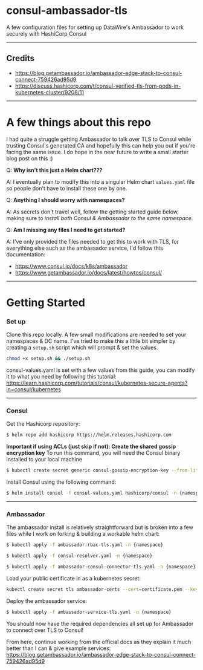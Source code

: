 # consul-ambassador-tls

A few configuration files for setting up DataWire's Ambassador to work securely with HashiCorp Consul

---

## Credits

- https://blog.getambassador.io/ambassador-edge-stack-to-consul-connect-759426ad95d9
- https://discuss.hashicorp.com/t/consul-verified-tls-from-pods-in-kubernetes-cluster/9208/11

---
# A few things about this repo 

I had quite a struggle getting Ambassador to talk over TLS to Consul while trusting Consul's generated CA and hopefully this can help you out if you're facing the same issue. I do hope in the near future to write a small starter blog post on this :)

Q: **Why isn't this just a Helm chart???**

A: I eventually plan to modify this into a singular Helm chart `values.yaml` file so people don't have to install these one by one. 

Q: **Anything I should worry with namespaces?**

A: As secrets don't travel well, follow the getting started guide below, making sure to *install both Consul & Ambassador to the same namespace*.

Q: **Am I missing any files I need to get started?**

A: I've only provided the files needed to get this to work with TLS, for everything else such as the ambassador service, I'd follow this documentation:
 - https://www.consul.io/docs/k8s/ambassador
 - https://www.getambassador.io/docs/latest/howtos/consul/
 
---

# Getting Started

### Set up

Clone this repo locally. A few small modifications are needed to set your namespaces & DC name. 
I've tried to make this a little bit simpler by creating a `setup.sh` script which will prompt & set the values.

```sh
chmod +x setup.sh && ./setup.sh
```

consul-values.yaml is set with a few values from this guide, you can modify it to what you need by following this tutorial: 
 https://learn.hashicorp.com/tutorials/consul/kubernetes-secure-agents?in=consul/kubernetes 

---

### Consul

Get the Hashicorp repository:
```sh
$ helm repo add hashicorp https://helm.releases.hashicorp.com
```
**Important if using ACLs (just skip if not): Create the shared gossip encryption key**
To run this command, you will need the Consul binary installed to your local machine

```sh
$ kubectl create secret generic consul-gossip-encryption-key --from-literal=key=$(consul keygen) -n {namespace}
```

Install Consul using the following command:
```sh
$ helm install consul -f consul-values.yaml hashicorp/consul -n {namespace}
```

--- 

### Ambassador

The ambassador install is relatively straightforward but is broken into a few files while I work on forking & building a workable helm chart:

```sh
$ kubectl apply -f ambassador-rbac-tls.yaml -n {namespace}
```

```sh
$ kubectl apply -f consul-resolver.yaml -n {namespace}
```

```sh
$ kubectl apply -f ambassador-consul-connector-tls.yaml -n {namespace}
```

Load your public certificate in as a kubernetes secret:

```sh
kubectl create secret tls ambassador-certs --cert=certificate.pem --key=key.pem -n {namespace}
```
Deploy the ambassador service:
```sh
$ kubectl apply -f ambassador-service-tls.yaml -n {namespace}
```

You should now have the required dependencies all set up for Ambassador to connect over TLS to Consul! 

From here, continue working from the official docs as they explain it much better than I can & give example services: 
https://blog.getambassador.io/ambassador-edge-stack-to-consul-connect-759426ad95d9

